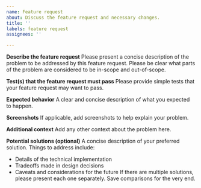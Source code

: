 ```yaml
---
name: Feature request
about: Discuss the feature request and necessary changes.
title: ''
labels: feature request
assignees: ''

---
```


**Describe the feature request**
Please present a concise description of the problem to be addressed by this feature request. 
Please be clear what parts of the problem are considered to be in-scope and out-of-scope.

**Test(s) that the feature request must pass**
Please provide simple tests that your feature request may want to pass.

**Expected behavior**
A clear and concise description of what you expected to happen.

**Screenshots**
If applicable, add screenshots to help explain your problem.

**Additional context**
Add any other context about the problem here. 

**Potential solutions (optional)**
A concise description of your preferred solution. Things to address include:
* Details of the technical implementation
* Tradeoffs made in design decisions
* Caveats and considerations for the future
If there are multiple solutions, please present each one separately. Save comparisons for the very end.
